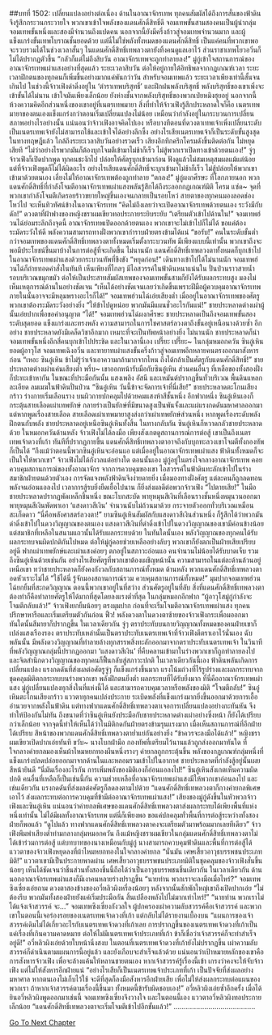 ##บทที่ 1502: เปลี่ยนแปลงอย่างต่อเนื่อง
ด้านในอาณาจักรเทพ ทุกคนสัมผัสได้ถึงการสั่นของฟ้าดิน จึงรู้สึกกระวนกระวายใจ
พวกเขาเข้าใจพลังของแดนศักดิ์สิทธิ์ดี จอมเทพขั้นสามสองคนเป็นผู้นำกลุ่ม จอมเทพขั้นหนึ่งและสองมีจำนวนถึงแปดคน นอกจากนี้ยังมีครึ่งก้าวสู่จอมเทพจำนวนมาก และผู้แข็งแกร่งขั้นเทพโบราณชั้นยอดด้วย
แต่นี่ไม่ใช่พลังทั้งหมดของแดนศักดิ์สิทธิ์ เป็นแค่คนที่พวกเขาพอจะรวบรวมได้ในช่วงเวลาสั้นๆ
ในแดนศักดิ์สิทธิ์เทพลวงตายังทิ้งคนดูแลเอาไว้ ส่วนราชาเทพโยวอวิ๋นก็ไม่ได้ปรากฏตัวขึ้น
“กลัวก็แต่ไม่ถึงสิบวัน อาณาจักรเทพจะถูกทำลายลง!”
มู่กู่เข้าใจสถานการณ์ของอาณาจักรเทพเผ่าแสงอย่างที่สุดแล้ว
ระยะเวลาสิบวัน ต่อให้อยู่ภายใต้อิทธิพลจากกฎเกณฑ์เวลา ระยะเวลาฝึกตนของทุกคนก็เพิ่มขึ้นอย่างมากแค่พันกว่าวัน สำหรับจอมเทพแล้ว ระยะเวลาเพียงเท่านี้สั้นจนเกินไป
ในช่วงนี้จ้าวเฟิงดำดิ่งอยู่ใน ‘ตำราเทพบริสุทธิ์’ และฝึกฝนพลังบริสุทธิ์
พลังบริสุทธิ์ของเขาเพิ่งจะเข้าขั้นได้ไม่นาน เข้าใจมันเพียงเล็กน้อย ยังห่างชั้นจากพลังบริสุทธิ์ของพวกเป่ยหมิงฮุยอยู่
นอกจากนี้ ห้วงความคิดอีกส่วนหนึ่งของเขาอยู่ที่เนตรเทพมายา
สิ่งที่ทำให้จ้าวเฟิงรู้สึกประหลาดใจก็คือ เนตรเทพมายาของตนเองแข็งแกร่งกว่าตอนเริ่มเปลี่ยนแปลงไม่น้อย เหมือนว่ากำลังอยู่ในกระบวนการเปลี่ยนสภาพอย่างไรอย่างนั้น
แน่นอนว่าจ้าวเฟิงอาจคิดไปเอง หรือบางทีตอนที่ดวงตาเทพเจ้าเพิ่งเปลี่ยนระดับเป็นเนตรเทพเจ้ายังไม่สามารถใช้และเข้าใจได้อย่างลึกซึ้ง
อย่างไรเสียเนตรเทพเจ้าก็เป็นระดับขั้นสูงสุดในทางทฤษฎีแล้ว
ใกล้ถึงระยะเวลาสิบวันอย่างรวดเร็ว
เสียงอึกทึกครึกโครมดังขึ้นติดต่อกัน ไม่หยุดเสียที
“ไม่ว่าอย่างไรพวกมันก็ต้องบุกโจมตีเข้ามาไม่ช้าก็เร็ว ไม่สู้พวกเราเปิดทางเข้าด้วยตนเอง!”
จู่ๆ จ้าวเฟิงก็เปิดปากพูด
ทุกคนชะงักไป ปล่อยให้ศัตรูบุกเข้ามาก่อน ฟังดูแล้วไม่สมเหตุสมผลแม้แต่น้อย แต่ที่จ้าวเฟิงพูดก็ไม่ได้ผิดอะไร
อย่างไรเสียแดนศักดิ์สิทธิ์จะบุกเข้ามาไม่ช้าก็เร็ว ไม่สู้ปล่อยให้พวกเขาเข้ามาด้วยตนเอง เลี่ยงไม่ให้อาณาจักรเทพต้องถูกทำลาย
“ตกลง!”
มู่กู่ผงกศีรษะ
ที่โลกภายนอก พวกแดนศักดิ์สิทธิ์ที่กำลังโจมตีอาณาจักรเทพเผ่าแสงพลันรู้สึกได้ถึงระลอกกฎเกณฑ์มิติ
โครม แซ่ด~
จุดที่พวกเขากำลังโจมตีเกิดรอยร้าวขยายใหญ่ขึ้นเองจนกลายเป็นรอยโหว่
สายตาของทุกคนมองลอดช่องโหว่ไป จะเห็นทิวทัศน์ข้างในอาณาจักรเทพ
“คิดไม่ถึงเลยว่าจะเปิดอาณาจักรเทพด้วยตนเอง ระวังมีกับดัก!”
ดวงตาที่ฝ้าฟางของหญิงชราผมเขียวทอประกายระยิบระยับ
“เตรียมตัวเข้าไปด้านใน!”
จอมเทพฮ่วนไฉ่ย่อมระลึกถึงจุดนี้
อาณาจักรเทพเปิดออกด้วยตนเอง พวกเขาจะไม่เข้าไปก็ไม่ได้ ขอแค่ต้องระมัดระวังให้ดี พลังความสามารถทางฝั่งพวกเขากำราบฝ่ายตรงข้ามได้แน่
“ขอรับ!”
คนในระดับขั้นต่ำกว่าจอมเทพของแดนศักดิ์สิทธิ์เทพลวงตาทั้งหมดเริ่มตั้งกระบวนทัพ มีเพียงแบบนี้เท่านั้น พวกเขาถึงจะพอมีประโยชน์ขึ้นมาบ้างในการต่อสู้ที่จะเกิดขึ้น
ไม่นานนัก แดนศักดิ์สิทธิ์เทพลวงตาทั้งหมดก็บุกเข้าไปในอาณาจักรเทพเผ่าแสงด้วยกระบวนทัพที่ขึงขัง
“หยุดก่อน!”
เดินทางเข้าไปได้ไม่นานนัก จอมเทพฮ่วนไฉ่ก็ถ่ายทอดคำสั่งในทันที
เห็นเพียงที่ไกลๆ มีไอสวรรค์ในฟ้าดินหนาแน่นใน ปั่นป่วนราวสายน้ำ รอบบริเวณขมุกขมัว ต่อให้เป็นประสาทสัมผัสเทพของจอมเทพขั้นสามก็ยังได้รับผลกระทบสูง มองไม่เห็นเหตุการณ์ด้านในอย่างชัดเจน
“เห็นได้อย่างชัดเจนเลยว่าเกิดขึ้นเพราะฝีมือผู้ควบคุมอาณาจักรเทพ ภายในนั้นอาจจะมีหลุมพรางอะไรก็ได้!”
จอมเทพฮ่วนไฉ่เอ่ยเสียงต่ำ
เมื่ออยู่ในอาณาจักรเทพของศัตรู พวกเขาต้องระมัดระวังอย่างยิ่ง
“ให้ข้าไปดูหน่อย พวกมันมีแผนชั่วอะไรกันแน่!”
ชายประหลาดต่างเผ่าผู้นั้นเอ่ยปากเพื่อขอคำอนุญาต
“ได้!”
จอมเทพฮ่วนไฉ่ผงกศีรษะ
ชายประหลาดเป็นถึงจอมเทพขั้นสองระดับสุดยอด แข็งแกร่งและทรงพลัง ความสามารถในการใชศาสตร์ลวงตาถึงขั้นอยู่เหนือนางด้วยซ้ำ
อีกอย่าง ชายประหลาดยังมีเคล็ดวิชาอีกมาก เหมาะที่จะเป็นทัพหน้าอย่างยิ่ง
ไม่นานนัก ชายประหลาดก็นำจอมเทพขั้นหนึ่งอีกสี่คนบุกเข้าไปประชิด
และในเวลานี้เอง
เปรี๊ยะ เปรี๊ยะ~
ในกลุ่มหมอกควัน ซินอู๋เหิน ยอดผู้อาวุโส จอมเทพเฉิงอวิ๋น และทายาทเผ่าแสงขั้นครึ่งก้าวสู่จอมเทพอีกหลายคนตรงออกมาสังหารก่อน
“เหอะ ซินอู๋เหิน ข้าไม่รู้ว่าเจ้าเอาความกล้ามากจากไหน ถึงได้กล้าเป็นศัตรูกับแดนศักดิ์สิทธิ์!”
ชายประหลาดต่างเผ่าแค่นเสียงต่ำ
พรึ่บ~
เขาออกหน้ารับมือกับซินอู๋เหิน
ส่วนคนอื่นๆ ที่เหลือของทั้งสองฝั่งก็ปะทะเข้าหากัน
ในขณะที่ประมือกันนั้น แสงเพลิง อัสนี และเหมันต์ปรากฏขึ้นทั่วบริเวณ
พื้นดินแหลกละเอียด ลมเมฆในฟ้าดินปั่นป่วน
“ซินอู๋เหิน วันนี้ข้าจะจัดการเจ้าที่นี่เสีย!”
ชายประหลาดตะโกนเสียงกร้าว ร่างกายเริ่มเลือนราง บนผิวกายปกคลุมไปด้วยคมแสงห้าสีชั้นหนึ่ง
อีกฟากหนึ่ง ซินอู๋เหินเองก็กระตุ้นสายเลือดเผ่าเทพยักษ์ กลายร่างเป็นยักษ์ที่มีขนาดสูงเป็นพันจั้งและแผ่แรงกดดันมหาศาลออกมา
แต่หากพูดเรื่องสายเลือด สายเลือดเผ่าเทพมายาสูงส่งกว่าเผ่าเทพยักษ์ส่วนหนึ่ง หากพูดเรื่องระดับพลังฝึกตนกับพลัง ชายประหลาดอยู่เหนือซินอู๋เหินทั้งสิ้น
ในทางกลับกัน ซินอู๋เหินก็หวาดกลัวชายประหลาดด้วย
ในหมอกควันด้านหลัง จ้าวเฟิงไม่ได้ลงมือ เพียงสังเกตดูสถานการณ์การต่อสู้
เขาเป็นถึงเนตรเทพเจ้าดวงที่เก้า ทันทีที่ปรากฏกายขึ้น แดนศักดิ์สิทธิ์เทพลวงตาอาจถึงกับบุกทะลวงเขาโจมตีทั้งกองทัพก็เป็นได้
“ถึงแม้ว่าตอนนี้พวกซินอู๋เหินจะอ่อนแอ แต่เมื่ออยู่ในอาณาจักรเทพเผ่าแสง ฟ้าดินทั้งหมดก็จะเป็นใจให้พวกเขา”
จ้าวเฟิงไม่ได้กังวลแต่อย่างใด
ตอนนั้นเอง มู่กู่อยู่ในตรงใจกลางอาณาจักรเทพ คอยควบคุมสถานการณ์ของทั้งอาณาจักร
จากการควบคุมของเขา ไอสวรรค์ในฟ้าดินทะลักเข้าไปในร่างสมาชิกฝ่ายตนด้วยตัวเอง การจัดแจงพลังฟ้าดินจึงง่ายดายยิ่ง
เมื่อมองทางฝั่งศัตรู แต่ละคนก็ถูกลดทอนพลังจนอ่อนแอลงไป
เวลาการสู้รบยิ่งยืดเยื้อไปนาน ก็ยิ่งส่งผลดีต่อพวกจ้าวเฟิง
“ไปตายเสีย!”
ในมือชายประหลาดปรากฏพัดเหล็กชิ้นหนึ่ง
ขณะโบกสะบัด พายุหมุนสีเงินที่เลือนรางชั้นหนึ่งหมุนวนออกมา
พายุหมุนสีเงินพัดพาเอา ‘แสงดาวสีเงิน’ จำนวนนับไม่ถ้วนมาด้วย กระจายตัวออกทั่วบริเวณเหมือนสะเก็ดดาว
“นี่คือพลังศาสตร์ลวงตา!”
ยามซินอู๋เหินสัมผัสกับแสงดาวสีเงินส่วนหนึ่ง ก็รู้สึกได้ว่าพวกมันดำดิ่งเข้าไปในดวงวิญญาณของตนเอง
แสงดาวสีเงินที่ดำดิ่งเข้าไปในดวงวิญญาณของเขามีค่อนข้างน้อย แต่สมาชิกที่เหลือในสนามแถวนั้นได้รับผลกระทบด้วย
ในทันใดนั้นเอง พลังวิญญาณของทุกคนได้รับผลกระทบจนผิดปกติกันไปหมด
ต่อให้มู่กู่คอยช่วยเหลืออย่างลับๆ พวกเขาก็ยังตกเป็นฝ่ายเสียเปรียบอยู่ดี
ฟากเผ่าเทพยักษ์และเผ่าแสงค่อยๆ ตกอยู่ในสภาวะอ่อนแอ คนจำนวนไม่น้อยได้รับบาดเจ็บ รวมถึงซินอู๋เหินด้วยเช่นกัน อย่างไรเสียศัตรูที่พวกเขาต้องเผชิญหน้านั้น ความสามารถในแต่ละด้านล้วนอยู่เหนือเขา
ทว่าชายประหลาดก็ยังคงกังวลกับสถานการณ์ทั้งหมด
ด้านหลัง พวกแดนศักดิ์สิทธิ์เทพลวงตาอดหัวเราะไม่ได้
“ใช้ได้นี่ รู้จักมองสถานการณ์รวม ควบคุมสถานการณ์ทั้งหมด!”
มุมปากจอมเทพฮ่วนไฉ่ยกยิ้มที่สะกดวิญญาณ
ตอนนี้พวกเขาอยู่ในที่สว่าง ส่วนศัตรูอยู่ในที่ลับ
สิ่งที่แดนศักดิ์สิทธิ์เทพลวงตาต้องทำก็คือทำลายศัตรูให้ได้มากที่สุดโดยลงแรงต่ำที่สุด
ในกลุ่มหมอกอีกฟาก
“ผู้อาวุโสมู่กู่กำลังจะโจมตีกลับแล้ว!”
จ้าวเฟิงยกยิ้มน้อยๆ ตรงมุมปาก
ก่อนที่จะเริ่มโจมตีอาณาจักรเทพเผ่าแสง ทุกคนปรึกษาหารือและเริ่มเตรียมตัวกันก่อน
ฟิ้ว!
พลังดวงตาในดวงตาซ้ายของจ้าวเฟิงกระเพื่อมออกมา ทันใดนั้นสีมายาก็ปรากฎขึ้น
ในเวลาเดียวกัน จู่ๆ ตราประทับบนกายวิญญาณทั้งหมดของคนฝ่ายเขาก็เปล่งแสงเรืองรอง ตราประทับเหล่านั้นเป็นตราประทับเนตรเทพเจ้าที่จ้าวเฟิงตีตราเอาไว้นั่นเอง
ฉับพลันนั้น มีพลังดวงวิญญาณที่ทำลายล้างทุกสรรพสิ่งทะลักออกมาจากตราประทับเนตรเทพเจ้า
ในวินาทีที่พลังวิญญาณกลุ่มนี้ปรากฏออกมา ‘แสงดาวสีเงิน’ ที่คืบคลานเข้ามาในร่างพวกเขาก็ถูกทำลายลงไป และจิตสำนึกดวงวิญญาณของทุกคนก็ฟื้นกลับสู่สภาวะปกติ
ในเวลาเดียวกันนี้เอง
ฟ้าดินพลันเกิดการเปลี่ยนแปลง แรงกดดันที่ส่งผลต่อศัตรูจู่ๆ ก็แข็งแกร่งขึ้นมาก
แรงโน้มถ่วงที่ไร้รูปร่างและผลกระทบจากชุดคลุมมิติตกกระทบบนร่างพวกเขา พลังฝึกตนยิ่งต่ำ ผลกระทบที่ได้รับยิ่งมาก
ที่นี่คืออาณาจักรเทพเผ่าแสง มู่กู่เปลี่ยนแปลงทุกสิ่งในที่แห่งนี้ได้ และสามารถควบคุมเวลาหรือพลังของมิติ
“โจมตีกลับ!”
ซินอู๋เหินตะโกนเสียงกร้าว
แววตาทุกคนเปล่งประกาย ระเบิดพลังที่แข็งแกร่งมากยิ่งขึ้นออกมาด้วยการเอื้ออำนวยจากพลังในฟ้าดิน
แต่ทางฟากแดนศักดิ์สิทธิ์เทพลวงตาเจอการเปลี่ยนแปลงอย่างกะทันหัน จึงทำให้ป้องกันไม่ทัน
ถึงขนาดที่ว่าซินอู๋เหินยังประมือกับชายประหลาดต่างเผ่าอย่างซึ่งหน้า ก็ยังได้เปรียบกว่าเล็กน้อย
จากจุดนี้ทำให้เห็นได้ว่าในมิติกดกันฝ่ายตรงข้ามรุนแรงมาก
เมื่อเห็นสถานการณ์ที่อีกฝ่ายได้เปรียบ สีหน้าของพวกแดนศักดิ์สิทธิ์เทพลวงตาย่ำแย่กันอย่างยิ่ง
“ข้าควรจะลงมือได้แล้ว!”
หญิงชราผมเขียวเปิดปากเอ่ยทันที
ขวับ~
นางโบกฝ่ามือ กองทัพที่เตรียมไว้นานแล้วถูกส่งออกมาทันใด
ที่ใจกลางค่ายกลมองเห็นผ้าไหมหยกทองผืนหนึ่งรางๆ
ค่ายกลถูกกระตุ้นขึ้น พลังของกฎเกณฑ์กลุ่มหนึ่งที่แข็งแกร่งปลดปล่อยออกมาจากด้านในและหลอมรวมเข้าไปในอากาศ
ชายประหลาดที่กำลังสู้อยู่นั้นเผยสีหน้ายินดี
“นี่มันเรื่องอะไรกัน การเพิ่มพลังของมิติเองก็อ่อนแอลงไป!”
ซินอู๋เหินสังเกตเห็นความผิดปกติ
คนอื่นที่เหลือก็เป็นเช่นนี้กัน
ความช่วยเหลือที่อาณาจักรเทพเผ่าแสงมีให้พวกเขาอ่อนลงไป และเช่นเดียวกัน แรงกดดันที่ส่งผลต่อศัตรูก็ลดลงตามไปด้วย
“แดนศักดิ์สิทธิ์เทพลวงตาก็กางค่ายกลพิเศษเอาไว้ ส่งผลกระทบต่อการควบคุมที่ข้ามีต่ออาณาจักรเทพเผ่าแสง!”
เสียงของมู่กู่ดังขึ้นในหัวพวกจ้าวเฟิงและซินอู๋เหิน
แน่นอนว่าค่ายกลพิเศษของแดนศักดิ์สิทธิ์เทพลวงตาส่งผลกระทบได้เพียงพื้นที่แห่งหนึ่งเท่านั้น ไม่ได้มีผลทั้งอาณาจักรเทพ
แต่นี่ก็เพียงพอ ขอแค่ปกคลุมทั่วพื้นที่การต่อสู้ระหว่างทั้งสองฝ่ายก็พอแล้ว
“ดูไปแล้ว ทางฟากแดนศักดิ์สิทธิ์เทพลวงตาคงจะเตรียมตัวมาพร้อมมากเลยทีเดียว”
จ้าวเฟิงพึมพำเสียงต่ำท่ามกลางกลุ่มหมอกควัน
ถึงแม้หญิงชราผมเขียวในกลุ่มแดนศักดิ์สิทธิ์เทพลวงตาไม่ได้เข้าร่วมการต่อสู้ แต่บทบาทของนางเหมือนกับมู่กู่ นางสามารถควบคุมฟ้าดินและพื้นที่การต่อสู้ได้
แววตาของจ้าวเฟิงหยุดลงที่ผ้าไหมหยกทองในใจกลางค่ายกล
“นั่นมัน เศษเสี้ยวอาวุธบรรพชนประเภทมิติ!”
แววตาเขามีเป็นประกายพาดผ่าน
เศษเสี้ยวอาวุธบรรพชนประเภทมิติในชุดคลุมของจ้าวเฟิงสั่นขึ้นน้อยๆ
เห็นได้ชัดเจนว่าชิ้นส่วนทั้งสองชิ้นนี้ถือได้ว่าเป็นอาวุธบรรพชนชิ้นเดียวกัน
ในเวลาเดียวกัน ด้านนอกอาณาจักรเทพเผ่าแสงก็มีเงาคนหลายร่างปราฏขึ้น
“นายท่าน พวกเราจะลงมือเมื่อไหร่?”
จอมเทพซิงเซี่ยงเอ่ยถาม
ดวงตาสองข้างของอวี่หลิวผิงหรี่ลงน้อยๆ หลังจากนั้นสักพักใหญ่เขาถึงเปิดปากเอ่ย “ไม่ต้องรีบ พวกมันทั้งสองฝ่ายยังแค่เริ่มประมือกัน สิ้นเปลืองพลังไปไม่มากเท่าไหร่!”
“นายท่าน พวกเราไม่ได้แจ้งเจ้าสวรรค์ จะ…”
จอมเทพซิงเซี่ยงกังวลใจ
ผู้ปกครองเผ่าความลับสวรรค์คือเจ้าสวรรค์ และพวกเขาในตอนนี้เจอร่องรอยของเนตรเทพเจ้าดวงที่เก้า แต่กลับไม่ได้รายงานเบื้องบน
“แผนการของเจ้าสวรรค์เดิมไม่ได้เกี่ยวอะไรกับเนตรเทพเจ้าดวงที่เก้าเลย การปรากฏขึ้นของเนตรเทพเจ้าดวงที่เก้าเป็นแค่เรื่องที่เกินความคาดหมาย ต่อให้ไม่มีเนตรเทพเจ้าประเภทที่เก้า ข้าก็เชื่อว่าเจ้าสวรรค์ก็จะทำสำเร็จอยู่ดี!”
อวี่หลิวผิงเอ่ยด้วยใบหน้านิ่งสงบ
ในตอนที่เนตรเทพเจ้าดวงที่เก้ายังไม่ปรากฏขึ้น เผ่าความลับสวรรค์ก็ดำเนินตามแผนการนี้อยู่แล้ว และยังเกือบจะสำเร็จแล้วด้วย
แน่นอนว่าเป้าหมายหลักของเขาคือการสังหารจ้าวเฟิง เพื่อจะล้างแค้นให้หลานชายตนเอง
หากเจ้าสวรรค์รู้เรื่องนี้เข้า เกรงว่าคงจะให้จับจ้าวเฟิง แต่ไม่ให้สังหารอีกฝ่ายแน่
“อย่างไรเสียก็เป็นเนตรเทพเจ้าประเภทที่เก้า เป็นปัจจัยที่ส่งผลอย่างมหาศาล หากตนเองไม่เก็บไว้ใช้ จะดีที่สุดก็ลงมือสังหารอีกฝ่ายเสีย เพื่อไม่ให้ส่งผลกระทบต่อแผนของพวกเรา ถ้าหากเจ้าสวรรค์ตามเรื่องนี้ขึ้นมา ทั้งหมดนี้ข้ารับผิดชอบเอง!”
อวี่หลิวผิงเอ่ยซ้ำอีกครั้ง
เมื่อได้ยินอวี่หลิวผิงพูดออกมาเช่นนี้ จอมเทพซิงเซี่ยงจึงวางใจ
และในตอนนี้เอง แววตาอวี่หลิวผิงทอประกายเล็กน้อย “แดนศักดิ์สิทธิ์เทพลวงตาจะเริ่มโจมตีเข้าไปอีกขั้นแล้ว!”
........................................


[Go To Next Chapter]( ./359.md)